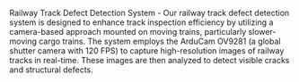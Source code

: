 Railway Track Defect Detection System -
Our railway track defect detection system is designed to enhance track inspection efficiency by utilizing a camera-based approach mounted on moving trains, particularly slower-moving cargo trains. The system employs the ArduCam OV9281 (a global shutter camera with 120 FPS) to capture high-resolution images of railway tracks in real-time. These images are then analyzed to detect visible cracks and structural defects.



